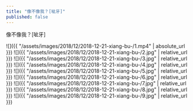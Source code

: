 ```yaml
---
title: "像不像我？[呲牙]"
published: false
---
```

像不像我？[呲牙]



![]({{ "/assets/images/2018/12/2018-12-21-xiang-bu-/1.mp4" | absolute_url }})
![]({{ "/assets/images/2018/12/2018-12-21-xiang-bu-/2.jpg" | relative_url }})
![]({{ "/assets/images/2018/12/2018-12-21-xiang-bu-/3.jpg" | relative_url }})
![]({{ "/assets/images/2018/12/2018-12-21-xiang-bu-/4.jpg" | relative_url }})
![]({{ "/assets/images/2018/12/2018-12-21-xiang-bu-/5.jpg" | relative_url }})
![]({{ "/assets/images/2018/12/2018-12-21-xiang-bu-/6.jpg" | relative_url }})
![]({{ "/assets/images/2018/12/2018-12-21-xiang-bu-/7.jpg" | relative_url }})
![]({{ "/assets/images/2018/12/2018-12-21-xiang-bu-/8.jpg" | relative_url }})
![]({{ "/assets/images/2018/12/2018-12-21-xiang-bu-/9.jpg" | relative_url }})
